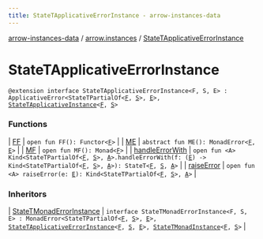 ```yaml
---
title: StateTApplicativeErrorInstance - arrow-instances-data
---
```


[arrow-instances-data](../../index.html) / [arrow.instances](../index.html) / [StateTApplicativeErrorInstance](./index.html)

# StateTApplicativeErrorInstance

`@extension interface StateTApplicativeErrorInstance<F, S, E> : ApplicativeError<StateTPartialOf<`[`F`](index.html#F)`, `[`S`](index.html#S)`>, `[`E`](index.html#E)`>, `[`StateTApplicativeInstance`](../-state-t-applicative-instance/index.html)`<`[`F`](index.html#F)`, `[`S`](index.html#S)`>`

### Functions

| [FF](-f-f.html) | `open fun FF(): Functor<`[`F`](index.html#F)`>` |
| [ME](-m-e.html) | `abstract fun ME(): MonadError<`[`F`](index.html#F)`, `[`E`](index.html#E)`>` |
| [MF](-m-f.html) | `open fun MF(): Monad<`[`F`](index.html#F)`>` |
| [handleErrorWith](handle-error-with.html) | `open fun <A> Kind<StateTPartialOf<`[`F`](index.html#F)`, `[`S`](index.html#S)`>, `[`A`](handle-error-with.html#A)`>.handleErrorWith(f: (`[`E`](index.html#E)`) -> Kind<StateTPartialOf<`[`F`](index.html#F)`, `[`S`](index.html#S)`>, `[`A`](handle-error-with.html#A)`>): StateT<`[`F`](index.html#F)`, `[`S`](index.html#S)`, `[`A`](handle-error-with.html#A)`>` |
| [raiseError](raise-error.html) | `open fun <A> raiseError(e: `[`E`](index.html#E)`): Kind<StateTPartialOf<`[`F`](index.html#F)`, `[`S`](index.html#S)`>, `[`A`](raise-error.html#A)`>` |

### Inheritors

| [StateTMonadErrorInstance](../-state-t-monad-error-instance/index.html) | `interface StateTMonadErrorInstance<F, S, E> : MonadError<StateTPartialOf<`[`F`](../-state-t-monad-error-instance/index.html#F)`, `[`S`](../-state-t-monad-error-instance/index.html#S)`>, `[`E`](../-state-t-monad-error-instance/index.html#E)`>, `[`StateTApplicativeErrorInstance`](./index.html)`<`[`F`](../-state-t-monad-error-instance/index.html#F)`, `[`S`](../-state-t-monad-error-instance/index.html#S)`, `[`E`](../-state-t-monad-error-instance/index.html#E)`>, `[`StateTMonadInstance`](../-state-t-monad-instance/index.html)`<`[`F`](../-state-t-monad-error-instance/index.html#F)`, `[`S`](../-state-t-monad-error-instance/index.html#S)`>` |


